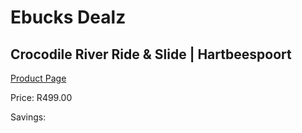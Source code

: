 
# Ebucks Dealz
## Crocodile River Ride & Slide | Hartbeespoort
[Product Page](https://www.ebucks.com/web/shop/productSelected.do?prodId=1132933564&catId=322194367)

Price: R499.00

Savings: 


	